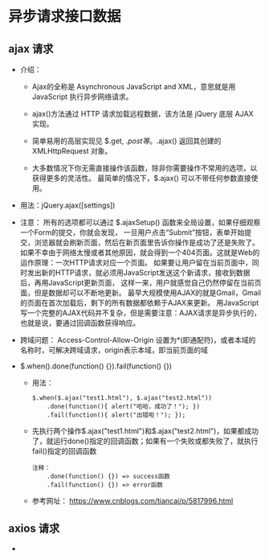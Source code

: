 # 异步请求接口数据

## ajax 请求

* 介绍：
    - Ajax的全称是 Asynchronous JavaScript and XML，意思就是用 JavaScript 执行异步网络请求。

    - ajax()方法通过 HTTP 请求加载远程数据，该方法是 jQuery 底层 AJAX 实现。
    
    - 简单易用的高层实现见 $.get, $.post 等。$.ajax() 返回其创建的 XMLHttpRequest 对象。
    
    - 大多数情况下你无需直接操作该函数，除非你需要操作不常用的选项，以获得更多的灵活性。
    最简单的情况下，$.ajax() 可以不带任何参数直接使用。
    
* 用法：jQuery.ajax([settings])

* 注意：
    所有的选项都可以通过 $.ajaxSetup() 函数来全局设置，如果仔细观察一个Form的提交，你就会发现，
    一旦用户点击“Submit”按钮，表单开始提交，浏览器就会刷新页面，然后在新页面里告诉你操作是成功了还是失败了。
    如果不幸由于网络太慢或者其他原因，就会得到一个404页面。这就是Web的运作原理：一次HTTP请求对应一个页面。
    如果要让用户留在当前页面中，同时发出新的HTTP请求，就必须用JavaScript发送这个新请求，接收到数据后，再用JavaScript更新页面，
    这样一来，用户就感觉自己仍然停留在当前页面，但是数据却可以不断地更新。
    最早大规模使用AJAX的就是Gmail，Gmail的页面在首次加载后，剩下的所有数据都依赖于AJAX来更新。
    用JavaScript写一个完整的AJAX代码并不复杂，但是需要注意：AJAX请求是异步执行的，也就是说，要通过回调函数获得响应。

* 跨域问题：
    Access-Control-Allow-Origin 设置为*(即通配符)，或者本域的名称时，可解决跨域请求，origin表示本域，即当前页面的域

* $.when().done(function() {}).fail(function() {})

    - 用法：
        ``` 
        $.when($.ajax("test1.html"), $.ajax("test2.html"))
            .done(function(){ alert("哈哈，成功了！"); })
            .fail(function(){ alert("出错啦！"); });
        ```
    - 先执行两个操作$.ajax("test1.html")和$.ajax("test2.html")，如果都成功了，就运行done()指定的回调函数；如果有一个失败或都失败了，就执行fail()指定的回调函数
        ```
        注释：
            .done(function() {}) => success函数
            .fail(function() {}) => error函数
        ```
    - 参考网址： https://www.cnblogs.com/tiancai/p/5817996.html

## axios 请求

* 